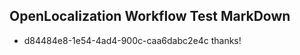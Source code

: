 ## OpenLocalization Workflow Test MarkDown
* d84484e8-1e54-4ad4-900c-caa6dabc2e4c thanks!

<!--HONumber=Sep16_HO1-->


